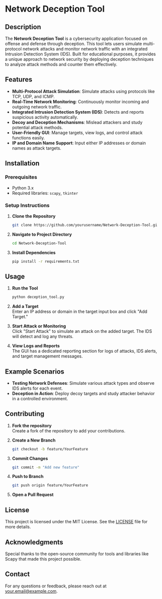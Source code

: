 # Network Deception Tool

## Description
The **Network Deception Tool** is a cybersecurity application focused on offense and defense through deception. This tool lets users simulate multi-protocol network attacks and monitor network traffic with an integrated Intrusion Detection System (IDS). Built for educational purposes, it provides a unique approach to network security by deploying deception techniques to analyze attack methods and counter them effectively.

## Features
- **Multi-Protocol Attack Simulation**: Simulate attacks using protocols like TCP, UDP, and ICMP.
- **Real-Time Network Monitoring**: Continuously monitor incoming and outgoing network traffic.
- **Integrated Intrusion Detection System (IDS)**: Detects and reports suspicious activity automatically.
- **Decoy and Deception Mechanisms**: Mislead attackers and study potential attack methods.
- **User-Friendly GUI**: Manage targets, view logs, and control attack functions easily.
- **IP and Domain Name Support**: Input either IP addresses or domain names as attack targets.

## Installation

### Prerequisites
- Python 3.x
- Required libraries: `scapy`, `tkinter`

### Setup Instructions
1. **Clone the Repository**  
   ```bash
   git clone https://github.com/yourusername/Network-Deception-Tool.git
   ```
2. **Navigate to Project Directory**  
   ```bash
   cd Network-Deception-Tool
   ```
3. **Install Dependencies**  
   ```bash
   pip install -r requirements.txt
   ```

## Usage

1. **Run the Tool**  
   ```bash
   python deception_tool.py
   ```
   
2. **Add a Target**  
   Enter an IP address or domain in the target input box and click "Add Target."

3. **Start Attack or Monitoring**  
   Click "Start Attack" to simulate an attack on the added target. The IDS will detect and log any threats.

4. **View Logs and Reports**  
   The GUI has a dedicated reporting section for logs of attacks, IDS alerts, and target management messages.

## Example Scenarios

- **Testing Network Defenses**: Simulate various attack types and observe IDS alerts for each event.
- **Deception in Action**: Deploy decoy targets and study attacker behavior in a controlled environment.

## Contributing
1. **Fork the repository**  
   Create a fork of the repository to add your contributions.

2. **Create a New Branch**  
   ```bash
   git checkout -b feature/YourFeature
   ```

3. **Commit Changes**  
   ```bash
   git commit -m "Add new feature"
   ```

4. **Push to Branch**  
   ```bash
   git push origin feature/YourFeature
   ```

5. **Open a Pull Request**

## License
This project is licensed under the MIT License. See the [LICENSE](LICENSE) file for more details.

## Acknowledgments
Special thanks to the open-source community for tools and libraries like Scapy that made this project possible.

## Contact
For any questions or feedback, please reach out at your.email@example.com.
